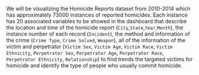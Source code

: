 We will be visualizing the Homicide Reports dataset from 2010-2014 which has approximately 73000 instances of reported homicides. Each instance has 20 associated variables to be showed in the dashboard that describe the location and time of the homicide report (`City`,`State`,`Year`,`Month`), the instance number of each record (`Incident`), the method and information of the crime (`Crime Type`, `Crime Solved`, `Weapon`), all of the information of the victim and perpetrator (`Victim Sex`, `Victim Age`, `Victim Race`, `Victim Ethnicity`, `Perpetrator Sex`, `Perpetrator Age`, `Perpetrator Race`, `Perpetrator Ethnicity`, `Relationship`) to find trends the targeted victims for homicide and identify the type of people who usually commit homicide.